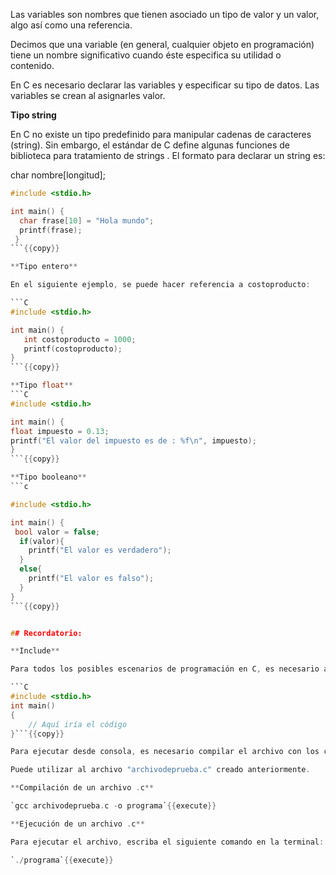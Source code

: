 Las variables son nombres que tienen asociado un tipo de valor y un valor, algo así como una referencia.

Decimos que una variable (en general, cualquier objeto en programación) tiene un nombre significativo cuando éste especifica su utilidad o contenido.

En C es necesario declarar las variables y especificar su tipo de datos. Las variables se crean al asignarles valor.

**Tipo string** 

En C no existe un tipo predefinido para manipular cadenas de caracteres (string). Sin
embargo, el estándar de C define algunas funciones de biblioteca para tratamiento de
strings .
El formato para declarar un string es:

char nombre[longitud];

```C
#include <stdio.h>

int main() {
  char frase[10] = "Hola mundo";
  printf(frase);
 }
```{{copy}}

**Tipo entero** 

En el siguiente ejemplo, se puede hacer referencia a costoproducto:

```C
#include <stdio.h>

int main() {
   int costoproducto = 1000;
   printf(costoproducto);
}
```{{copy}}

**Tipo float** 
```C
#include <stdio.h>

int main() {
float impuesto = 0.13;
printf("El valor del impuesto es de : %f\n", impuesto);
}
```{{copy}}

**Tipo booleano** 
```c

#include <stdio.h>

int main() {
 bool valor = false;
  if(valor){
    printf("El valor es verdadero");
  }
  else{
    printf("El valor es falso");
  }
}
```{{copy}}


## Recordatorio:

**Include**

Para todos los posibles escenarios de programación en C, es necesario agregar el include y para que ejecutar el código es necesario utilizar el main como se muestra a continuación: 

```C
#include <stdio.h>
int main()
{
    // Aquí iría el código
}```{{copy}}

Para ejecutar desde consola, es necesario compilar el archivo con los cambios realizados:

Puede utilizar al archivo "archivodeprueba.c" creado anteriormente. 

**Compilación de un archivo .c**

`gcc archivodeprueba.c -o programa`{{execute}}

**Ejecución de un archivo .c**

Para ejecutar el archivo, escriba el siguiente comando en la terminal:

`./programa`{{execute}}
